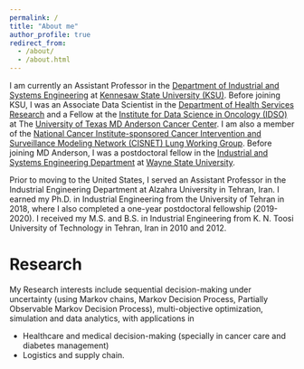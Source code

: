 ```yaml
---
permalink: /
title: "About me"
author_profile: true
redirect_from: 
  - /about/
  - /about.html
---
```


I am currently an Assistant Professor in the [Department of Industrial and Systems Engineering](https://www.kennesaw.edu/spceet/academics/industrial-systems-engineering/index.php) at [Kennesaw State University (KSU)](https://www.kennesaw.edu/). Before joining KSU, I was an Associate Data Scientist in the [Department of Health Services Research](https://www.mdanderson.org/research/departments-labs-institutes/departments-divisions/health-services-research.html) and a Fellow at the [Institute for Data Science in Oncology (IDSO)](https://www.mdanderson.org/research/departments-labs-institutes/institutes/institute-for-data-science-in-oncology.html) at The [University of Texas MD Anderson Cancer Center](https://www.mdanderson.org/). I am also a member of the [National Cancer Institute-sponsored Cancer Intervention and Surveillance Modeling Network (CISNET) Lung Working Group](https://cisnet.cancer.gov/lung/). Before joining MD Anderson, I was a postdoctoral fellow in the [Industrial and Systems Engineering Department](https://engineering.wayne.edu/industrial-systems) at [Wayne State University](https://wayne.edu/). 

Prior to moving to the United States, I served an Assistant Professor in the Industrial Engineering Department at Alzahra University in Tehran, Iran. I earned my Ph.D. in Industrial Engineering from the University of Tehran in 2018, where I also completed a one-year postdoctoral fellowship (2019-2020). I received my M.S. and B.S. in Industrial Engineering from K. N. Toosi University of Technology in Tehran, Iran in 2010 and 2012.

Research
======
My Research interests include sequential decision-making under uncertainty (using Markov chains, Markov Decision Process, Partially Observable Markov Decision Process), multi-objective optimization, simulation and data analytics, with applications in
- Healthcare and medical decision-making (specially in cancer care and diabetes management) 
- Logistics and supply chain.



